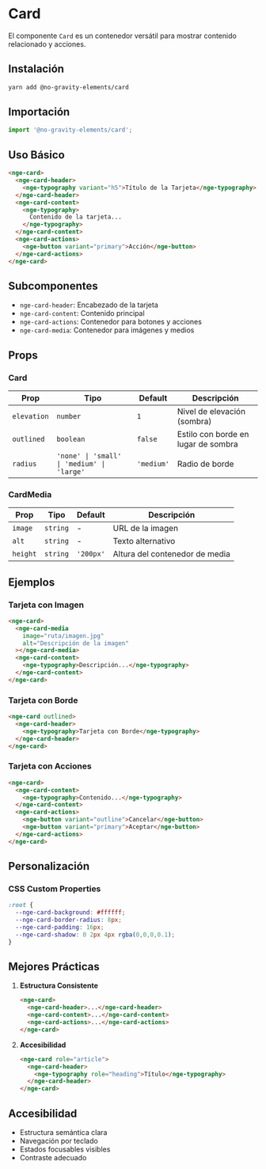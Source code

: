 # Card

El componente `Card` es un contenedor versátil para mostrar contenido relacionado y acciones.

## Instalación

```bash
yarn add @no-gravity-elements/card
```

## Importación

```javascript
import '@no-gravity-elements/card';
```

## Uso Básico

```html
<nge-card>
  <nge-card-header>
    <nge-typography variant="h5">Título de la Tarjeta</nge-typography>
  </nge-card-header>
  <nge-card-content>
    <nge-typography>
      Contenido de la tarjeta...
    </nge-typography>
  </nge-card-content>
  <nge-card-actions>
    <nge-button variant="primary">Acción</nge-button>
  </nge-card-actions>
</nge-card>
```

## Subcomponentes

- `nge-card-header`: Encabezado de la tarjeta
- `nge-card-content`: Contenido principal
- `nge-card-actions`: Contenedor para botones y acciones
- `nge-card-media`: Contenedor para imágenes y medios

## Props

### Card
| Prop | Tipo | Default | Descripción |
|------|------|---------|-------------|
| `elevation` | `number` | `1` | Nivel de elevación (sombra) |
| `outlined` | `boolean` | `false` | Estilo con borde en lugar de sombra |
| `radius` | `'none' \| 'small' \| 'medium' \| 'large'` | `'medium'` | Radio de borde |

### CardMedia
| Prop | Tipo | Default | Descripción |
|------|------|---------|-------------|
| `image` | `string` | - | URL de la imagen |
| `alt` | `string` | - | Texto alternativo |
| `height` | `string` | `'200px'` | Altura del contenedor de media |

## Ejemplos

### Tarjeta con Imagen
```html
<nge-card>
  <nge-card-media 
    image="ruta/imagen.jpg"
    alt="Descripción de la imagen"
  ></nge-card-media>
  <nge-card-content>
    <nge-typography>Descripción...</nge-typography>
  </nge-card-content>
</nge-card>
```

### Tarjeta con Borde
```html
<nge-card outlined>
  <nge-card-header>
    <nge-typography>Tarjeta con Borde</nge-typography>
  </nge-card-header>
</nge-card>
```

### Tarjeta con Acciones
```html
<nge-card>
  <nge-card-content>
    <nge-typography>Contenido...</nge-typography>
  </nge-card-content>
  <nge-card-actions>
    <nge-button variant="outline">Cancelar</nge-button>
    <nge-button variant="primary">Aceptar</nge-button>
  </nge-card-actions>
</nge-card>
```

## Personalización

### CSS Custom Properties
```css
:root {
  --nge-card-background: #ffffff;
  --nge-card-border-radius: 8px;
  --nge-card-padding: 16px;
  --nge-card-shadow: 0 2px 4px rgba(0,0,0,0.1);
}
```

## Mejores Prácticas

1. **Estructura Consistente**
   ```html
   <nge-card>
     <nge-card-header>...</nge-card-header>
     <nge-card-content>...</nge-card-content>
     <nge-card-actions>...</nge-card-actions>
   </nge-card>
   ```

2. **Accesibilidad**
   ```html
   <nge-card role="article">
     <nge-card-header>
       <nge-typography role="heading">Título</nge-typography>
     </nge-card-header>
   </nge-card>
   ```

## Accesibilidad

- Estructura semántica clara
- Navegación por teclado
- Estados focusables visibles
- Contraste adecuado 